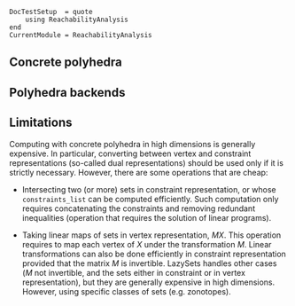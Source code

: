 ```@meta
DocTestSetup  = quote
    using ReachabilityAnalysis
end
CurrentModule = ReachabilityAnalysis
```

## Concrete polyhedra

## Polyhedra backends

## Limitations

Computing with concrete polyhedra in high dimensions is generally expensive. In particular, converting between vertex and constraint representations (so-called dual representations) should be used only if it is strictly necessary. However, there are some operations that are cheap:

- Intersecting two (or more) sets in constraint representation, or whose `constraints_list` can be computed efficiently. Such computation only requires concatenating the constraints and removing redundant inequalities (operation that requires the solution of linear programs).

- Taking linear maps of sets in vertex representation, $MX$. This operation requires to map each vertex of $X$ under the transformation $M$. Linear transformations can also be done efficiently in constraint representation provided that the matrix $M$ is invertible. LazySets handles other cases ($M$ not invertible, and the sets either in constraint or in vertex representation), but they are generally expensive in high dimensions. However, using specific classes of sets (e.g. zonotopes).
